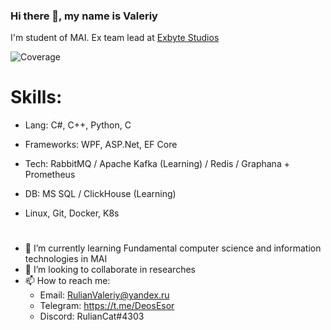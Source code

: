 ### Hi there 👋, my name is Valeriy
I'm student of MAI. Ex team lead at [Exbyte Studios](https://vk.com/exbytestudios)

<img alt="Coverage" src="https://www.codewars.com/users/DeoEsor/badges/large">

# Skills:  
- Lang: C#, C++, Python, C

- Frameworks: WPF, ASP.Net, EF Core
- Tech: RabbitMQ / Apache Kafka (Learning) / Redis / Graphana + Prometheus
- DB: MS SQL / ClickHouse (Learning)
- Linux, Git, Docker, K8s

# 

- 🌱 I’m currently learning Fundamental computer science and information technologies in MAI
- 👯 I’m looking to collaborate in researches
- 📫 How to reach me: 
   - Email: RulianValeriy@yandex.ru
   - Telegram: https://t.me/DeosEsor
   - Discord: RulianCat#4303
